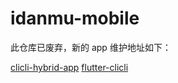 # idanmu-mobile

此仓库已废弃，新的 app 维护地址如下：

[clicli-hybrid-app](https://github.com/acgzone/clicli-hybrid-app)
[flutter-clicli](https://github.com/acgzone/flutter-clicli)
